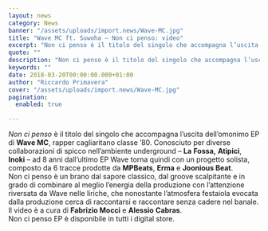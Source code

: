 ```yaml
---
layout: news
category: News
banner: "/assets/uploads/import.news/Wave-MC.jpg"
title: "Wave MC ft. Suwoha – Non ci penso: video"
excerpt: "Non ci penso è il titolo del singolo che accompagna l’uscita dell’omonimo EP di Wave MC, rapper cagliaritano classe ’80. Conosciuto per diverse collaborazioni di spicco nell’ambiente underground – La Fossa, Atipici, Inoki – ad 8 anni dall’ultimo EP Wave torna quindi con un progetto solista, composto da 6 tracce prodotte da MPBeats, Erma e [&hellip"
quote: ""
description: "Non ci penso è il titolo del singolo che accompagna l’uscita dell’omonimo EP di Wave MC, rapper cagliaritano classe ’80. Conosciuto per diverse collaborazioni di spicco nell’ambiente underground – La Fossa, Atipici, Inoki – ad 8 anni dall’ultimo EP Wave torna quindi con un progetto solista, composto da 6 tracce prodotte da MPBeats, Erma e [&hellip"
keywords: ""
date: 2018-03-20T00:00:00.000+01:00
author: "Riccardo Primavera"
cover: "/assets/uploads/import.news/Wave-MC.jpg"
pagination:
  enabled: true

---
```


_Non ci penso_ è il titolo del singolo che accompagna l’uscita dell’omonimo EP di **Wave MC**, rapper cagliaritano classe ’80\. Conosciuto per diverse collaborazioni di spicco nell’ambiente underground – **La** **Fossa,** **Atipici**, **Inoki** – ad 8 anni dall’ultimo EP Wave torna quindi con un progetto solista, composto da 6 tracce prodotte da **MPBeats**, **Erma** e **Joonious Beat**.  
Non ci penso è un brano dal sapore classico, dal groove scalpitante e in grado di combinare al meglio l’energia della produzione con l’attenzione riversata da Wave nelle liriche, che nonostante l’atmosfera festaiola evocata dalla produzione cerca di raccontarsi e raccontare senza cadere nel banale. Il video è a cura di **Fabrizio Mocci** e **Alessio** **Cabras**.  
Non ci penso EP è disponibile in tutti i digital store.